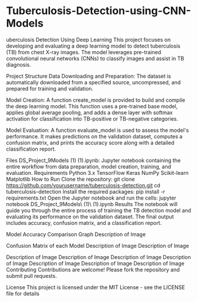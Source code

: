 # Tuberculosis-Detection-using-CNN-Models
uberculosis Detection Using Deep Learning
This project focuses on developing and evaluating a deep learning model to detect tuberculosis (TB) from chest X-ray images. The model leverages pre-trained convolutional neural networks (CNNs) to classify images and assist in TB diagnosis.

Project Structure
Data Downloading and Preparation:
The dataset is automatically downloaded from a specified source, uncompressed, and prepared for training and validation.

Model Creation:
A function create_model is provided to build and compile the deep learning model. This function uses a pre-trained base model, applies global average pooling, and adds a dense layer with softmax activation for classification into TB-positive or TB-negative categories.

Model Evaluation:
A function evaluate_model is used to assess the model's performance. It makes predictions on the validation dataset, computes a confusion matrix, and prints the accuracy score along with a detailed classification report.

Files
DS_Project_9Models (1) (1).ipynb: Jupyter notebook containing the entire workflow from data preparation, model creation, training, and evaluation.
Requirements
Python 3.x
TensorFlow
Keras
NumPy
Scikit-learn
Matplotlib
How to Run
Clone the repository:
git clone https://github.com/yourusername/tuberculosis-detection.git
cd tuberculosis-detection
Install the required packages:
pip install -r requirements.txt
Open the Jupyter notebook and run the cells:
jupyter notebook DS_Project_9Models\ (1)\ (1).ipynb
Results
The notebook will guide you through the entire process of training the TB detection model and evaluating its performance on the validation dataset. The final output includes accuracy, confusion matrix, and a classification report.

Model Accuracy Comparison Graph
Description of Image

Confusion Matrix of each Model
Description of Image Description of Image

Description of Image Description of Image
Description of Image Description of Image
Description of Image Description of Image
Description of Image
Contributing
Contributions are welcome! Please fork the repository and submit pull requests.

License
This project is licensed under the MIT License - see the LICENSE file for details
